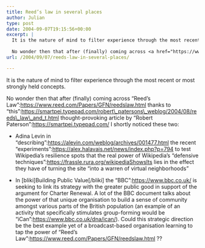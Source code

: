 ```yaml
---
title: Reed’s law in several places
author: Julian
type: post
date: 2004-09-07T19:15:56+00:00
excerpt: |
  It is the nature of mind to filter experience through the most recent or most strongly held concepts. 
  
  No wonder then that after (finally) coming across <a href="https://www.reed.com/Papers/GFN/reedslaw.html">Reed's Law</a> thanks to <a href="https://smartpei.typepad.com/robert_patersons_weblog/2004/08/reeds_law_and_t.html ">this</a> thought-provoking article by Robert Paterson I shortly spotted these...
url: /2004/09/07/reeds-law-in-several-places/

---
```

It is the nature of mind to filter experience through the most recent or most strongly held concepts. 

No wonder then that after (finally) coming across &#8220;Reed&#8217;s Law&#8221;:https://www.reed.com/Papers/GFN/reedslaw.html thanks to &#8220;this&#8221;:https://smartpei.typepad.com/robert\_patersons\_weblog/2004/08/reeds\_law\_and_t.html thought-provoking article by &#8220;Robert Paterson&#8221;:https://smartpei.typepad.com/ I shortly noticed these two:

* Adina Levin in &#8220;describing&#8221;:https://alevin.com/weblog/archives/001477.html the recent &#8220;experiments&#8221;:https://alex.halavais.net/news/index.php?p=794 to test Wikipedia&#8217;s resilience spots that the real power of Wikipedia&#8217;s &#8220;defensive techniques&#8221;:https://frassle.rura.org/wikipediaShowsIts lies in the effect they have of turning the site <q cite="https://alevin.com/weblog/archives/001477.html">into a warren of virtual neighborhoods</q>
  
* In [bliki]Building Public Value[/bliki] the &#8220;BBC&#8221;:https://www.bbc.co.uk/ is seeking to link its strategy with the greater public good in support of the argument for Charter Renewal. A lot of the BBC document talks about the power of that unique organisation to build a sense of community amongst various parts of the British population (an example of an activity that specifically stimulates group-forming would be &#8220;iCan&#8221;:https://www.bbc.co.uk/dna/ican/). Could this strategic direction be the best example yet of a broadcast-based organisation learning to tap the power of &#8220;Reed&#8217;s Law&#8221;:https://www.reed.com/Papers/GFN/reedslaw.html ??